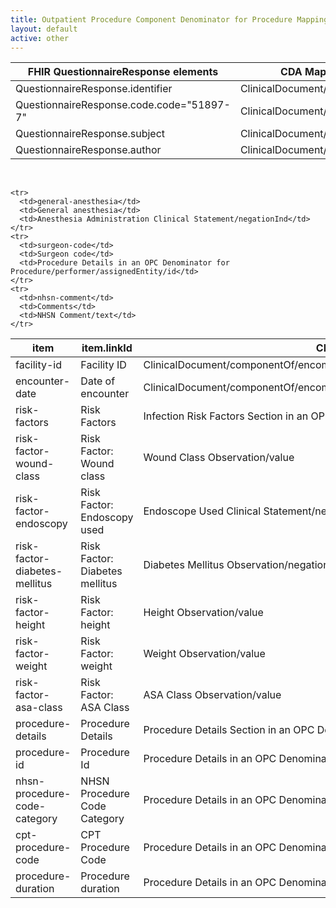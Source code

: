 ```yaml
---
title: Outpatient Procedure Component Denominator for Procedure Mapping to CDA
layout: default
active: other
---
```


<!-- { :.no_toc } -->

<!-- TOC  the css styling for this is \pages\assets\css\project.css under 'markdown-toc'-->

<!-- * Do not remove this line (it will not be displayed)
{:toc} -->

<!-- end TOC -->

<table class="codes">
  <thead>
    <tr>
      <th>FHIR QuestionnaireResponse elements</th>
      <th>CDA Mapping</th>
    </tr>
  </thead>
  <tbody>
    <tr>
      <td>QuestionnaireResponse.identifier</td>
      <td>ClinicalDocument/id</td>
    </tr>
    <tr>
      <td>QuestionnaireResponse.code.code="51897-7"</td>
      <td>ClinicalDocument/code</td>
    </tr>
    <tr>
      <td>QuestionnaireResponse.subject</td>
      <td>ClinicalDocument/recordTarget</td>
    </tr>
    <tr>
      <td>QuestionnaireResponse.author</td>
      <td>ClinicalDocument/author</td>
    </tr>
  </tbody>
</table>

<br/>

<table class="codes">
  <thead>
    <tr>
      <th>item</th>
      <th>item.linkId</th>
      <th>CDA Mapping</th>
    </tr>
  </thead>
  <tbody>
    <tr>
      <td>facility-id</td>
      <td>Facility ID</td>
      <td>ClinicalDocument/componentOf/encompassingEncounter/location/healthCareFacility/id</td>
    </tr>
    <tr>
      <td>encounter-date</td>
      <td>Date of encounter</td>
      <td>ClinicalDocument/componentOf/encompassingEncounter/effectiveTime</td>
    </tr>
    <tr>
      <td>risk-factors</td>
      <td>Risk Factors</td>
      <td>Infection Risk Factors Section in an OPC Denominator for Procedure</td>
    </tr>
    <tr>
      <td>risk-factor-wound-class</td>
      <td>Risk Factor: Wound class</td>
      <td>Wound Class Observation/value</td>
    </tr>
    <tr>
      <td>risk-factor-endoscopy</td>
      <td>Risk Factor: Endoscopy used</td>
      <td>Endoscope Used Clinical Statement/negationInd</td>
    </tr>
    <tr>
      <td>risk-factor-diabetes-mellitus</td>
      <td>Risk Factor: Diabetes mellitus</td>
      <td>Diabetes Mellitus Observation/negationInd</td>
    </tr>
    <tr>
      <td>risk-factor-height</td>
      <td>Risk Factor: height</td>
      <td>Height Observation/value</td>
    </tr>
    <tr>
      <td>risk-factor-weight</td>
      <td>Risk Factor: weight</td>
      <td>Weight Observation/value</td>
    </tr>
    <tr>
      <td>risk-factor-asa-class</td>
      <td>Risk Factor: ASA Class</td>
      <td>ASA Class Observation/value</td>
    </tr>
    <tr>
      <td>procedure-details</td>
      <td>Procedure Details</td>
      <td>Procedure Details Section in an OPC Denominator for Procedure</td>
    </tr>
    <tr>
      <td>procedure-id</td>
      <td>Procedure Id</td>
      <td>Procedure Details in an OPC Denominator for Procedure/id</td>
    </tr>
    <tr>
      <td>nhsn-procedure-code-category</td>
      <td>NHSN Procedure Code Category</td>
      <td>Procedure Details in an OPC Denominator for Procedure/code</td>
    </tr>
    <tr>
      <td>cpt-procedure-code</td>
      <td>CPT Procedure Code</td>
      <td>Procedure Details in an OPC Denominator for Procedure/code/translation</td>
    </tr>
    <tr>
      <td>procedure-duration</td>
      <td>Procedure duration</td>
      <td>Procedure Details in an OPC Denominator for Procedure/effectiveTime/width</td>
    </tr>

    <tr>
      <td>general-anesthesia</td>
      <td>General anesthesia</td>
      <td>Anesthesia Administration Clinical Statement/negationInd</td>
    </tr>
    <tr>
      <td>surgeon-code</td>
      <td>Surgeon code</td>
      <td>Procedure Details in an OPC Denominator for Procedure/performer/assignedEntity/id</td>
    </tr>
    <tr>
      <td>nhsn-comment</td>
      <td>Comments</td>
      <td>NHSN Comment/text</td>
    </tr>
  </tbody>
</table>